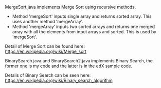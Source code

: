MergeSort.java implements Merge Sort using recursive methods.

- Method 'mergeSort' inputs single array and returns sorted array. This uses another method 'mergeArray'. 
- Method 'mergeArray' inputs two sorted arrays and returns one merged array with all the elements from input arrays and sorted. This is used by 'mergeSort'.

Detail of Merge Sort can be found here: https://en.wikipedia.org/wiki/Merge_sort




BinarySearch.java and BinarySearch2.java implements Binary Search, the former one is my code and the latter is in the edX sample code.

Details of Binary Search can be seen here: https://en.wikipedia.org/wiki/Binary_search_algorithm
